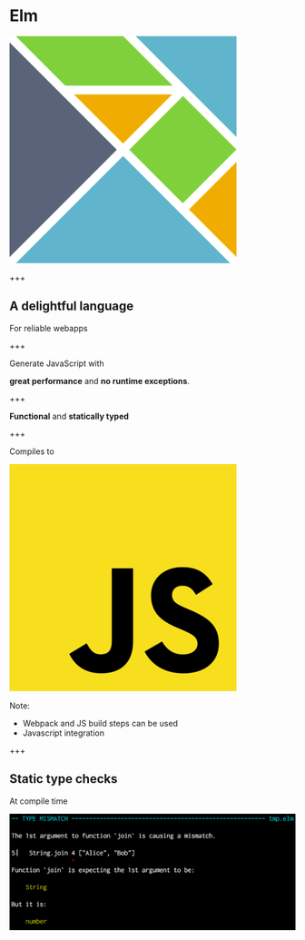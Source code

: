 # Elm

![Elm Logo](assets/elm-logo.png)

+++

## A delightful language

For reliable webapps


+++

Generate JavaScript with

**great performance** and **no runtime exceptions**.

+++

**Functional** and **statically typed**

+++

Compiles to

![Javascript](assets/javascript.png)

Note:
* Webpack and JS build steps can be used
* Javascript integration

+++

## Static type checks

At compile time

![Type mismatch](assets/type-mismatch.png)
